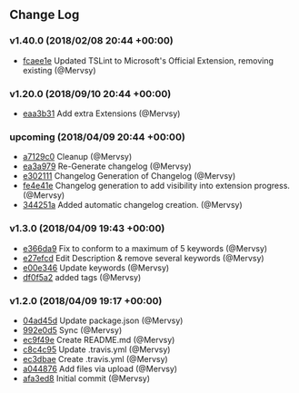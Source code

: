 ## Change Log

### v1.40.0 (2018/02/08 20:44 +00:00)

- [fcaee1e](https://github.com/Mervsy/VSCode-Front-End-Extension-Pack/commit/fcaee1eeff2531bae489eb760bb545d34acfa2ad) Updated TSLint to Microsoft's Official Extension, removing
  existing (@Mervsy)

### v1.20.0 (2018/09/10 20:44 +00:00)

- [eaa3b31](https://github.com/Mervsy/VSCode-Front-End-Extension-Pack/commit/eaa3b313e019f30296cc25726bdaefb728aae0f4) Add extra Extensions (@Mervsy)

### upcoming (2018/04/09 20:44 +00:00)

- [a7129c0](https://github.com/Mervsy/VSCode-Front-End-Extension-Pack/commit/a7129c0b328c9fd89bfbf66cce5a7e9293644bfb) Cleanup (@Mervsy)
- [ea3a979](https://github.com/Mervsy/VSCode-Front-End-Extension-Pack/commit/ea3a979e9508b64afcc3f6c822f4048c4ffceec8) Re-Generate changelog (@Mervsy)
- [e302111](https://github.com/Mervsy/VSCode-Front-End-Extension-Pack/commit/e302111eb85479faa2167a5570faefaf5498496c) Changelog Generation of Changelog (@Mervsy)
- [fe4e41e](https://github.com/Mervsy/VSCode-Front-End-Extension-Pack/commit/fe4e41e957f769e8a14e9aad805ad00115b68713) Changelog generation to add visibility into extension
  progress. (@Mervsy)
- [344251a](https://github.com/Mervsy/VSCode-Front-End-Extension-Pack/commit/344251accf0bd8a01bd36c6d4166749a2bcc4209) Added automatic changelog creation. (@Mervsy)

### v1.3.0 (2018/04/09 19:43 +00:00)

- [e366da9](https://github.com/Mervsy/VSCode-Front-End-Extension-Pack/commit/e366da9c0f2d8d2082dcf86206ea6dd540938916) Fix to conform to a maximum of 5 keywords (@Mervsy)
- [e27efcd](https://github.com/Mervsy/VSCode-Front-End-Extension-Pack/commit/e27efcdf4723d3a5664824f207a80ba727b3e784) Edit Description & remove several keywords (@Mervsy)
- [e00e346](https://github.com/Mervsy/VSCode-Front-End-Extension-Pack/commit/e00e3466dfdd2d9b6aaf501cb60335e9f8a8a992) Update keywords (@Mervsy)
- [df0f5a2](https://github.com/Mervsy/VSCode-Front-End-Extension-Pack/commit/df0f5a276bbe137c09aa5f748c840d6899a79ebe) added tags (@Mervsy)

### v1.2.0 (2018/04/09 19:17 +00:00)

- [04ad45d](https://github.com/Mervsy/VSCode-Front-End-Extension-Pack/commit/04ad45d1147032eb87cef8a4f576bd35ff560ade) Update package.json (@Mervsy)
- [992e0d5](https://github.com/Mervsy/VSCode-Front-End-Extension-Pack/commit/992e0d50f713c9f6a310ef5492ef9d6b9ea8e0ad) Sync (@Mervsy)
- [ec9f49e](https://github.com/Mervsy/VSCode-Front-End-Extension-Pack/commit/ec9f49e26a94f66ca66573648941bc7c573d69a4) Create README.md (@Mervsy)
- [c8c4c95](https://github.com/Mervsy/VSCode-Front-End-Extension-Pack/commit/c8c4c957edcb0491f4a8f0d7c025e0b78a2ca73e) Update .travis.yml (@Mervsy)
- [ec3dbae](https://github.com/Mervsy/VSCode-Front-End-Extension-Pack/commit/ec3dbae6885463f679393d097a973e6ac62cab16) Create .travis.yml (@Mervsy)
- [a044876](https://github.com/Mervsy/VSCode-Front-End-Extension-Pack/commit/a044876f65457a11204848f9f857a035204a8037) Add files via upload (@Mervsy)
- [afa3ed8](https://github.com/Mervsy/VSCode-Front-End-Extension-Pack/commit/afa3ed8f826a873232bd92dbbf2a94c81e903779) Initial commit (@Mervsy)
